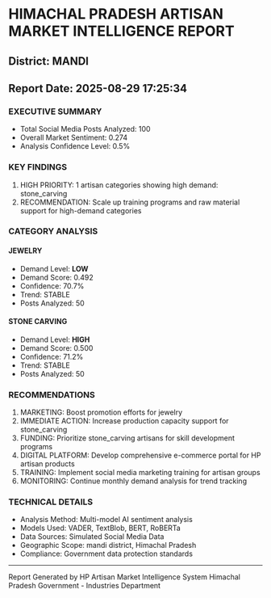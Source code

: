 # HIMACHAL PRADESH ARTISAN MARKET INTELLIGENCE REPORT
## District: MANDI
## Report Date: 2025-08-29 17:25:34

### EXECUTIVE SUMMARY
- Total Social Media Posts Analyzed: 100
- Overall Market Sentiment: 0.274
- Analysis Confidence Level: 0.5%

### KEY FINDINGS
1. HIGH PRIORITY: 1 artisan categories showing high demand: stone_carving
2. RECOMMENDATION: Scale up training programs and raw material support for high-demand categories

### CATEGORY ANALYSIS

#### JEWELRY
- Demand Level: **LOW**
- Demand Score: 0.492
- Confidence: 70.7%
- Trend: STABLE
- Posts Analyzed: 50

#### STONE CARVING
- Demand Level: **HIGH**
- Demand Score: 0.500
- Confidence: 71.2%
- Trend: STABLE
- Posts Analyzed: 50

### RECOMMENDATIONS
1. MARKETING: Boost promotion efforts for jewelry
2. IMMEDIATE ACTION: Increase production capacity support for stone_carving
3. FUNDING: Prioritize stone_carving artisans for skill development programs
4. DIGITAL PLATFORM: Develop comprehensive e-commerce portal for HP artisan products
5. TRAINING: Implement social media marketing training for artisan groups
6. MONITORING: Continue monthly demand analysis for trend tracking

### TECHNICAL DETAILS
- Analysis Method: Multi-model AI sentiment analysis
- Models Used: VADER, TextBlob, BERT, RoBERTa
- Data Sources: Simulated Social Media Data
- Geographic Scope: mandi district, Himachal Pradesh
- Compliance: Government data protection standards

---
Report Generated by HP Artisan Market Intelligence System
Himachal Pradesh Government - Industries Department
